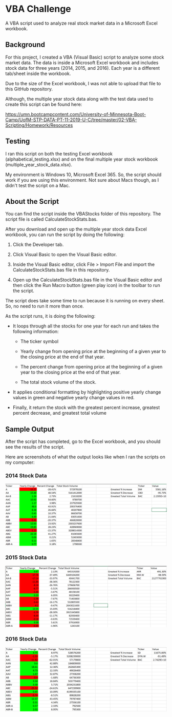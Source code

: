 # VBA Challenge
A VBA script used to analyze real stock market data in a Microsoft Excel workbook.

## Background

For this project, I created a VBA (Visual Basic) script to analyze some stock market data. The data is inside a Microsoft Excel workbook and includes stock data for three years (2014, 2015, and 2016). Each year is a different tab/sheet inside the workbook. 

Due to the size of the Excel workbook, I was not able to upload that file to this GitHub repository. 

Although, the multiple year stock data along with the test data used to create this script can be found here:

<https://umn.bootcampcontent.com/University-of-Minnesota-Boot-Camp/UofM-STP-DATA-PT-11-2019-U-C/tree/master/02-VBA-Scripting/Homework/Resources>

## Testing

I ran this script on both the testing Excel workbook (alphabetical_testing.xlsx) and on the final multiple year stock workbook (multiple_year_stock_data.xlsx).

My environment is Windows 10, Microsoft Excel 365. So, the script should work if you are using this environment. Not sure about Macs though, as I didn't test the script on a Mac.

## About the Script

You can find the script inside the VBAStocks folder of this repository. The script file is called CalculateStockStats.bas.

After you download and open up the multiple year stock data Excel workbook, you can run the script by doing the following:

1. Click the Developer tab.

2. Click Visual Basic to open the Visual Basic editor.

3. Inside the Visual Basic editor, click File > Import File and import the CalculateStockStats.bas file in this repository.

4. Open up the CalculateStockStats.bas file in the Visual Basic editor and then click the Run Macro button (green play icon) in the toolbar to run the script.

The script does take some time to run because it is running on every sheet. So, no need to run it more than once.

As the script runs, it is doing the following:

* It loops through all the stocks for one year for each run and takes the following information:

  * The ticker symbol

  * Yearly change from opening price at the beginning of a given year to the closing price at the end of that year.
  
  * The percent change from opening price at the beginning of a given year to the closing price at the end of that year.
  
  * The total stock volume of the stock.

* It applies conditional formatting by highlighting positive yearly change values in green and negative yearly change values in red.

* Finally, it return the stock with the greatest percent increase, greatest percent decrease, and greatest total volume

## Sample Output

After the script has completed, go to the Excel workbook, and you should see the results of the script.

Here are screenshots of what the output looks like when I ran the scripts on my computer:

### 2014 Stock Data

![Image of 2014 Stock Data](./VBAStocks/screenshots/2014_stock_data.PNG)

### 2015 Stock Data

![Image of 2015 Stock Data](./VBAStocks/screenshots/2015_stock_data.PNG)

### 2016 Stock Data

![Image of 2016 Stock Data](./VBAStocks/screenshots/2016_stock_data.PNG)
